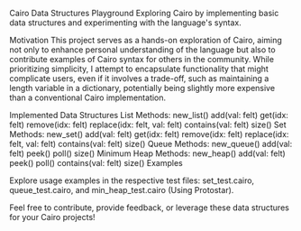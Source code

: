 
Cairo Data Structures Playground
Exploring Cairo by implementing basic data structures and experimenting with the language's syntax.

Motivation
This project serves as a hands-on exploration of Cairo, aiming not only to enhance personal understanding of the language but also to contribute examples of Cairo syntax for others in the community. While prioritizing simplicity, I attempt to encapsulate functionality that might complicate users, even if it involves a trade-off, such as maintaining a length variable in a dictionary, potentially being slightly more expensive than a conventional Cairo implementation.

Implemented Data Structures
List
Methods:
new_list()
add(val: felt)
get(idx: felt)
remove(idx: felt)
replace(idx: felt, val: felt)
contains(val: felt)
size()
Set
Methods:
new_set()
add(val: felt)
get(idx: felt)
remove(idx: felt)
replace(idx: felt, val: felt)
contains(val: felt)
size()
Queue
Methods:
new_queue()
add(val: felt)
peek()
poll()
size()
Minimum Heap
Methods:
new_heap()
add(val: felt)
peek()
poll()
contains(val: felt)
size()
Examples

Explore usage examples in the respective test files: set_test.cairo, queue_test.cairo, and min_heap_test.cairo (Using Protostar).

Feel free to contribute, provide feedback, or leverage these data structures for your Cairo projects!
